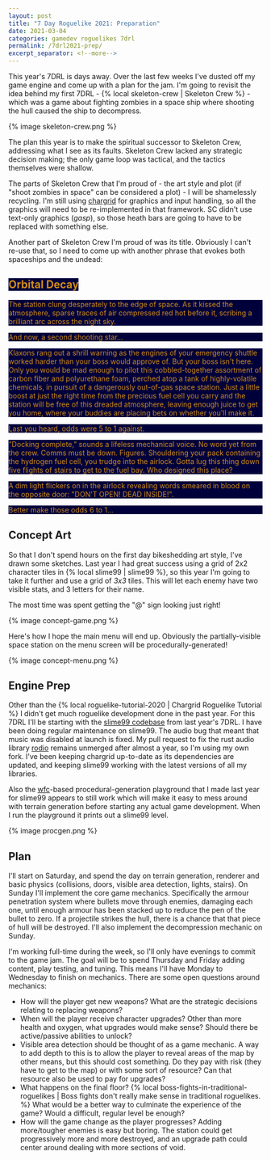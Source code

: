 ```yaml
---
layout: post
title: "7 Day Roguelike 2021: Preparation"
date: 2021-03-04
categories: gamedev roguelikes 7drl
permalink: /7drl2021-prep/
excerpt_separator: <!--more-->
---
```

<style>
.orbital-decay {
    color: #D08C15;
    background-color: #00003B;
}
</style>

This year's 7DRL is days away.
Over the last few weeks I've dusted off my game engine and come up with a plan for the jam.
I'm going to revisit the idea behind my first 7DRL - {% local skeleton-crew | Skeleton Crew %} -
which was a game about fighting zombies in a space ship where shooting the hull caused the
ship to decompress.

<!--more-->

{% image skeleton-crew.png %}

The plan this year is to make the spiritual successor to Skeleton Crew, addressing what I see
as its faults. Skeleton Crew lacked any strategic decision making; the only game loop was tactical,
and the tactics themselves were shallow.

The parts of Skeleton Crew that I'm proud of - the art style and plot (if "shoot zombies in space" can be considered a plot) -
I will be shamelessly recycling. I'm still using [chargrid](https://github.com/stevebob/chargrid) for graphics and input handling,
so all the graphics will need to be re-implemented in that framework. SC didn't use text-only graphics (_gasp_), so those heath
bars are going to have to be replaced with something else.

Another part of Skeleton Crew I'm proud of was its title. Obviously I can't re-use that, so I need to come up with another
phrase that evokes both spaceships and the undead:

## <span class="orbital-decay">Orbital Decay</span>

<p class="orbital-decay">
The station clung desperately to the edge of space. As it kissed the atmosphere,
sparse traces of air compressed red hot before it, scribing a brilliant arc
across the night sky.
</p>

<p class="orbital-decay">
And now, a second shooting star...
</p>

<p class="orbital-decay">
Klaxons rang out a shrill warning as the engines of your emergency shuttle worked harder than
your boss would approve of. But your boss isn't here. Only you would be mad enough to pilot this
cobbled-together assortment of carbon fiber and polyurethane foam, perched atop a tank of highly-volatile chemicals,
in pursuit of a dangerously out-of-gas space station. Just a little boost at just the right time from the precious
fuel cell you carry and the station will be free of this dreaded atmosphere, leaving enough juice to get you home,
where your buddies are placing bets on whether you'll make it.
</p>

<p class="orbital-decay">
Last you heard, odds were 5 to 1 against.
</p>

<p class="orbital-decay">
"Docking complete," sounds a lifeless mechanical voice. No word yet from the crew. Comms must be down. Figures.
Shouldering your pack containing the hydrogen fuel cell, you trudge into the airlock.
Gotta lug this thing down five flights of stairs to get to the fuel bay. Who designed this place?
</p>

<p class="orbital-decay">
A dim light flickers on in the airlock revealing words smeared in blood on the opposite door: "DON'T OPEN! DEAD INSIDE!".
</p>

<p class="orbital-decay">
Better make those odds 6 to 1...
</p>

## Concept Art

So that I don't spend hours on the first day bikeshedding art style, I've drawn some sketches.
Last year I had great success using a grid of 2x2 character tiles in {% local slime99 | slime99 %},
so this year I'm going to take it further and use a grid of _3x3_ tiles. This will let each enemy
have two visible stats, and 3 letters for their name.

The most time was spent getting the "@" sign looking just right!

{% image concept-game.png %}

Here's how I hope the main menu will end up. Obviously the partially-visible space station on the menu screen will be procedurally-generated!

{% image concept-menu.png %}

## Engine Prep

Other than the {% local roguelike-tutorial-2020 | Chargrid Roguelike Tutorial %} I didn't get much roguelike development done
in the past year. For this 7DRL I'll be starting with the [slime99 codebase](https://github.com/stevebob/slime99) from last year's 7DRL.
I have been doing regular maintenance on slime99. The audio bug that meant that music was disabled at launch is fixed.
My pull request to fix the rust audio library [rodio](https://crates.io/crates/rodio) remains unmerged after almost a year,
so I'm using my own fork. I've been keeping chargrid up-to-date as its dependencies are updated, and keeping slime99 working
with the latest versions of all my libraries.

Also the [wfc](https://crates.io/crates/wfc)-based procedural-generation playground that I made last year for slime99
appears to still work which will make it easy to mess around with terrain generation before starting any actual game development.
When I run the playground it prints out a slime99 level.

{% image procgen.png %}

## Plan

I'll start on Saturday, and spend the day on terrain generation, renderer and basic physics (collisions, doors, visible area detection, lights, stairs).
On Sunday I'll implement the core game mechanics. Specifically the armour penetration system where bullets move through enemies, damaging
each one, until enough armour has been stacked up to reduce the pen of the bullet to zero. If a projectile strikes the hull, there is a
chance that that piece of hull will be destroyed. I'll also implement the decompression mechanic on Sunday.

I'm working full-time during the week, so I'll only have evenings to commit to the game jam.
The goal will be to spend Thursday and Friday adding content, play testing, and tuning. This means I'll have Monday to Wednesday to finish on mechanics.
There are some open questions around mechanics:
- How will the player get new weapons? What are the strategic decisions relating to replacing weapons?
- When will the player receive character upgrades? Other than more health and oxygen, what upgrades would make sense? Should there be active/passive abilities to unlock?
- Visible area detection should be thought of as a game mechanic. A way to add depth to this is to allow the player to reveal areas of the map by other means, but this should cost something.
Do they pay with risk (they have to get to the map) or with some sort of resource? Can that resource also be used to pay for upgrades?
- What happens on the final floor? {% local boss-fights-in-traditional-roguelikes | Boss fights don't really make sense in traditional roguelikes. %} What would be a better way to
  culminate the experience of the game? Would a difficult, regular level be enough?
- How will the game change as the player progresses? Adding more/tougher enemies is easy but boring. The station could get progressively more and more destroyed, and an upgrade
  path could center around dealing with more sections of void.
